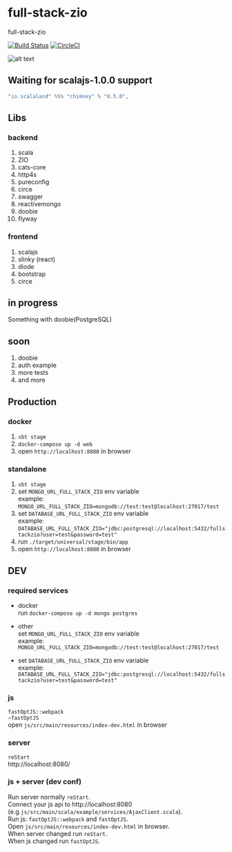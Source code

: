 # full-stack-zio

full-stack-zio

[![Build Status](https://travis-ci.org/oen9/full-stack-zio.svg?branch=master)](https://travis-ci.org/oen9/full-stack-zio)
[![CircleCI](https://circleci.com/gh/oen9/full-stack-zio.svg?style=svg)](https://circleci.com/gh/oen9/full-stack-zio)

![alt text](https://raw.githubusercontent.com/oen9/full-stack-zio/master/img/web.png "web")

## Waiting for scalajs-1.0.0 support

```sbt
"io.scalaland" %%% "chimney" % "0.5.0",
```

## Libs

### backend

1. scala
1. ZIO
1. cats-core
1. http4s
1. pureconfig
1. circe
1. swagger
1. reactivemongo
1. doobie
1. flyway

### frontend

1. scalajs
1. slinky (react)
1. diode
1. bootstrap
1. circe

## in progress

Something with doobie(PostgreSQL)

## soon

1. doobie
1. auth example
1. more tests
1. and more

## Production

### docker

1. `sbt stage`
1. `docker-compose up -d web`
1. open `http://localhost:8080` in browser

### standalone

1. `sbt stage`
1. set `MONGO_URL_FULL_STACK_ZIO` env variable\
example: `MONGO_URL_FULL_STACK_ZIO=mongodb://test:test@localhost:27017/test`
1. set `DATABASE_URL_FULL_STACK_ZIO` env variable\
example: `DATABASE_URL_FULL_STACK_ZIO="jdbc:postgresql://localhost:5432/fullstackzio?user=test&password=test"`
1. run `./target/universal/stage/bin/app`
1. open `http://localhost:8080` in browser

## DEV

### required services

- docker\
run `docker-compose up -d mongo postgres`

- other\
set `MONGO_URL_FULL_STACK_ZIO` env variable\
example: `MONGO_URL_FULL_STACK_ZIO=mongodb://test:test@localhost:27017/test`
- set `DATABASE_URL_FULL_STACK_ZIO` env variable\
example: `DATABASE_URL_FULL_STACK_ZIO="jdbc:postgresql://localhost:5432/fullstackzio?user=test&password=test"`

### js

`fastOptJS::webpack`\
`~fastOptJS`\
open `js/src/main/resources/index-dev.html` in browser

### server

`reStart`\
http://localhost:8080/

### js + server (dev conf)

Run server normally `reStart`.\
Connect your js api to http://localhost:8080
(e.g.`js/src/main/scala/example/services/AjaxClient.scala`).\
Run js: `fastOptJS::webpack` and `fastOptJS`.\
Open `js/src/main/resources/index-dev.html` in browser.\
When server changed run `reStart`.\
When js changed run `fastOptJS`.
